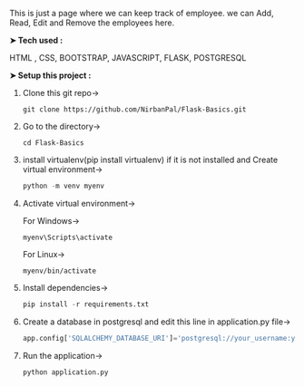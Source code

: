 This is just a page where we can keep track of employee. we can Add, Read, Edit and Remove the employees here.

**➤ Tech used :**
<p> HTML , CSS, BOOTSTRAP, JAVASCRIPT, FLASK, POSTGRESQL</p>

**➤ Setup this project :**

1. Clone this git repo->

    ```git
    git clone https://github.com/NirbanPal/Flask-Basics.git
    ```

2. Go to the directory->

   ```shell
   cd Flask-Basics
   ```
3. install virtualenv(pip install virtualenv) if it is not installed and Create virtual environment->

   ```python
   python -m venv myenv
   ```
4. Activate virtual environment->

    For Windows->
  
   ```shell
   myenv\Scripts\activate
   ```
    For Linux->
  
   ```shell
   myenv/bin/activate
   ```

5. Install dependencies->
   
   ```python
   pip install -r requirements.txt
   ```
   
6. Create a database in postgresql and edit this line in application.py file->

   ```python
   app.config['SQLALCHEMY_DATABASE_URI']='postgresql://your_username:your_password@localhost/your_database_name'
   ```

7. Run the application->
   
   ```python
   python application.py
   ```
